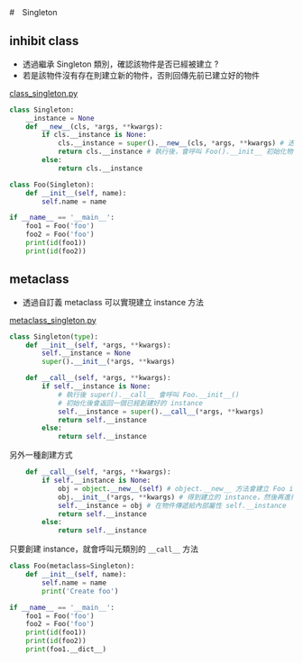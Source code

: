 #　Singleton



## inhibit class

* 透過繼承 Singleton 類別，確認該物件是否已經被建立 ? 
* 若是該物件沒有存在則建立新的物件，否則回傳先前已建立好的物件

[class_singleton.py](https://github.com/miniedwins/learning/blob/main/coding/python/example/class_singleton.py)

~~~python
class Singleton:
    __instance = None
    def __new__(cls, *args, **kwargs):
        if cls.__instance is None:
            cls.__instance = super().__new__(cls, *args, **kwargs) # 透過 __new__ 產生新的物件
            return cls.__instance # 執行後，會呼叫 Foo().__init__ 初始化物件內容
        else:
            return cls.__instance

class Foo(Singleton):
    def __init__(self, name): 
        self.name = name

if __name__ == '__main__':
    foo1 = Foo('foo')
    foo2 = Foo('foo')
    print(id(foo1))
    print(id(foo2))
~~~



## metaclass

* 透過自訂義 metaclass 可以實現建立 instance 方法

[metaclass_singleton.py](https://github.com/miniedwins/learning/blob/main/coding/python/example/metaclass_singleton.py)
~~~python
class Singleton(type):
    def __init__(self, *args, **kwargs):
        self.__instance = None
        super().__init__(*args, **kwargs)

    def __call__(self, *args, **kwargs):
        if self.__instance is None:
            # 執行後 super().__call__ 會呼叫 Foo.__init__()
            # 初始化後會返回一個已經創建好的 instance
            self.__instance = super().__call__(*args, **kwargs)
            return self.__instance
        else:
            return self.__instance
~~~

另外一種創建方式

~~~python
    def __call__(self, *args, **kwargs):
        if self.__instance is None:
			obj = object.__new__(self) # object.__new__ 方法會建立 Foo instance
            obj.__init__(*args, **kwargs) # 得到建立的 instance，然後再進行物件初始化
            self.__instance = obj # 在物件傳遞給內部屬性 self.__instance
            return self.__instance
        else:
            return self.__instance
~~~

只要創建 instance，就會呼叫元類別的 `__call__` 方法

~~~python
class Foo(metaclass=Singleton):
    def __init__(self, name):
        self.name = name
        print('Create foo')

if __name__ == '__main__':
    foo1 = Foo('foo')
    foo2 = Foo('foo')
    print(id(foo1))
    print(id(foo2))
    print(foo1.__dict__)
~~~







